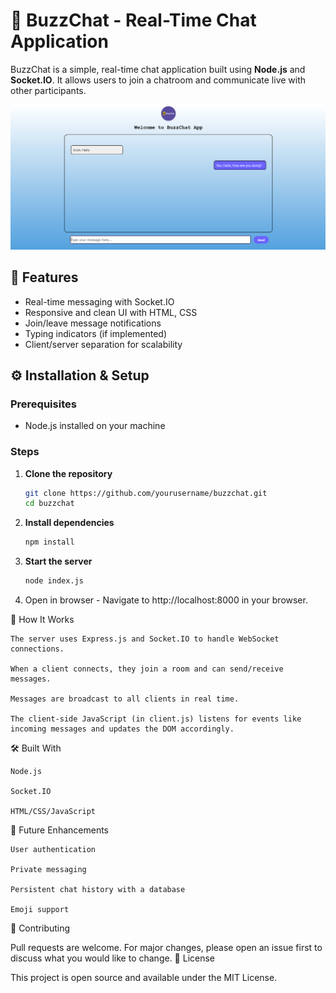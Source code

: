 # 💬 BuzzChat - Real-Time Chat Application

BuzzChat is a simple, real-time chat application built using **Node.js** and **Socket.IO**. It allows users to join a chatroom and communicate live with other participants.

![BuzzChat UI](preview.png)

## 🚀 Features

- Real-time messaging with Socket.IO
- Responsive and clean UI with HTML, CSS
- Join/leave message notifications
- Typing indicators (if implemented)
- Client/server separation for scalability


## ⚙️ Installation & Setup

### Prerequisites
- Node.js installed on your machine

### Steps

1. **Clone the repository**
   ```bash
   git clone https://github.com/yourusername/buzzchat.git
   cd buzzchat
2. **Install dependencies**
   ```bash
   npm install
3. **Start the server**
   ```bash
   node index.js
4. Open in browser - Navigate to http://localhost:8000 in your browser.

🧠 How It Works

    The server uses Express.js and Socket.IO to handle WebSocket connections.

    When a client connects, they join a room and can send/receive messages.

    Messages are broadcast to all clients in real time.

    The client-side JavaScript (in client.js) listens for events like incoming messages and updates the DOM accordingly.

🛠️ Built With

    Node.js

    Socket.IO

    HTML/CSS/JavaScript

📌 Future Enhancements

    User authentication

    Private messaging

    Persistent chat history with a database

    Emoji support

🤝 Contributing

Pull requests are welcome. For major changes, please open an issue first to discuss what you would like to change.
📄 License

This project is open source and available under the MIT License.

